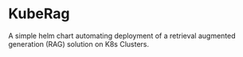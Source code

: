 # KubeRag
A simple helm chart automating deployment of a retrieval augmented generation (RAG) solution on K8s Clusters.
